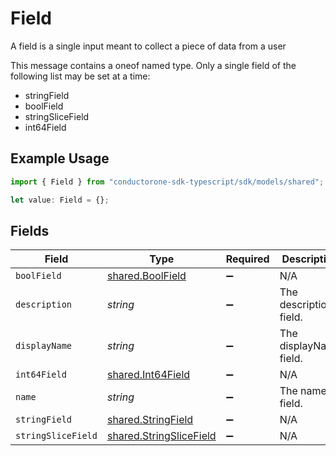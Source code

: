 # Field

A field is a single input meant to collect a piece of data from a user

This message contains a oneof named type. Only a single field of the following list may be set at a time:
  - stringField
  - boolField
  - stringSliceField
  - int64Field


## Example Usage

```typescript
import { Field } from "conductorone-sdk-typescript/sdk/models/shared";

let value: Field = {};
```

## Fields

| Field                                                                     | Type                                                                      | Required                                                                  | Description                                                               |
| ------------------------------------------------------------------------- | ------------------------------------------------------------------------- | ------------------------------------------------------------------------- | ------------------------------------------------------------------------- |
| `boolField`                                                               | [shared.BoolField](../../../sdk/models/shared/boolfield.md)               | :heavy_minus_sign:                                                        | N/A                                                                       |
| `description`                                                             | *string*                                                                  | :heavy_minus_sign:                                                        | The description field.                                                    |
| `displayName`                                                             | *string*                                                                  | :heavy_minus_sign:                                                        | The displayName field.                                                    |
| `int64Field`                                                              | [shared.Int64Field](../../../sdk/models/shared/int64field.md)             | :heavy_minus_sign:                                                        | N/A                                                                       |
| `name`                                                                    | *string*                                                                  | :heavy_minus_sign:                                                        | The name field.                                                           |
| `stringField`                                                             | [shared.StringField](../../../sdk/models/shared/stringfield.md)           | :heavy_minus_sign:                                                        | N/A                                                                       |
| `stringSliceField`                                                        | [shared.StringSliceField](../../../sdk/models/shared/stringslicefield.md) | :heavy_minus_sign:                                                        | N/A                                                                       |